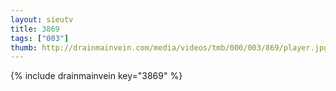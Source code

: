 ```yaml
--- 
layout: sieutv
title: 3869
tags: ["003"]
thumb: http://drainmainvein.com/media/videos/tmb/000/003/869/player.jpg
---
```

{% include drainmainvein key="3869" %} 
